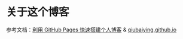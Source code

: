 # 关于这个博客

参考文档：[利用 GitHub Pages 快速搭建个人博客](http://www.jianshu.com/p/e68fba58f75c) & [qiubaiying.github.io](http://qiubaiying.github.io)




